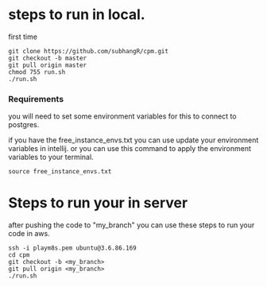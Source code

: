 <h1>steps to run in local.</h1>

first time

    git clone https://github.com/subhangR/cpm.git
    git checkout -b master
    git pull origin master
    chmod 755 run.sh
    ./run.sh

<h3> Requirements </h3>

 you will need to set some environment variables for this to connect to postgres.


 if you have the free_instance_envs.txt you can use update your environment variables in intellij.
                                or
 you can use this command to apply the environment variables to your terminal.   
                            

    source free_instance_envs.txt 



<h1>Steps to run your in server</h1>
    after pushing the code to "my_branch" you can use these steps to run your code in aws.

    ssh -i playm8s.pem ubuntu@3.6.86.169
    cd cpm
    git checkout -b <my_branch>
    git pull origin <my_branch>
    ./run.sh
